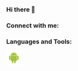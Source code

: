 ### Hi there 👋

<!--
**Nadine1130/Nadine1130** is a ✨ _special_ ✨ repository because its `README.md` (this file) appears on your GitHub profile.

Here are some ideas to get you started:

- 🔭 I’m currently **taking a short course in Mobile App Development**
- 🌱 I’m currently learning **how to code for Mobile Apps.**
- 👯 I’m looking to **learn more about coding using Android Studio.**
- 🤔 I’m looking for help with **coding using Android Studio and Blue Stacks.**
- 💬 Ask me about **anything.**
- 📫 How to reach me: **jimenezneesa@gmail.com**
- 😄 Pronouns: **she/her.**
- ⚡ Fun fact:  **I love playing basketball.**
-->
<h3 align="left">Connect with me:</h3>
<p align="left">
</p>

<h3 align="left">Languages and Tools:</h3>
<p align="left"> <a href="https://developer.android.com" target="_blank" rel="noreferrer"> <img src="https://raw.githubusercontent.com/devicons/devicon/master/icons/android/android-original-wordmark.svg" alt="android" width="40" height="40"/> </a> </p>

